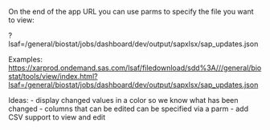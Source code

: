 On the end of the app URL you can use parms to specify the file you want to view:

?lsaf=/general/biostat/jobs/dashboard/dev/output/sapxlsx/sap_updates.json

Examples:
    <https://xarprod.ondemand.sas.com/lsaf/filedownload/sdd%3A///general/biostat/tools/view/index.html?lsaf=/general/biostat/jobs/dashboard/dev/output/sapxlsx/sap_updates.json>

Ideas:
    - display changed values in a color so we know what has been changed
    - columns that can be edited can be specified via a parm
    - add CSV support to view and edit
